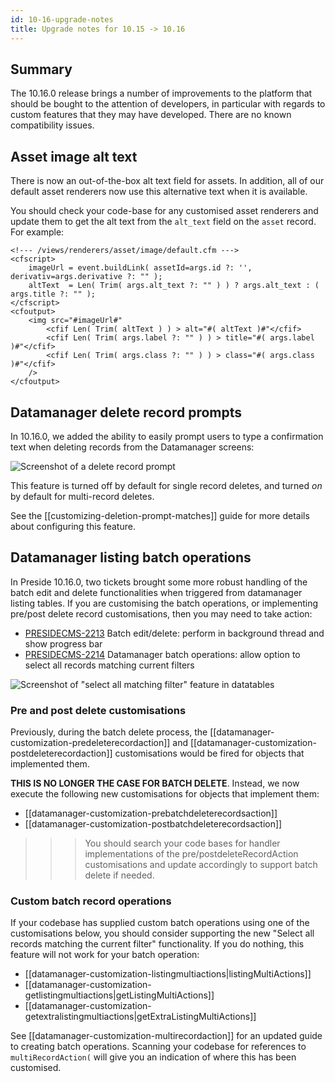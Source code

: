 ```yaml
---
id: 10-16-upgrade-notes
title: Upgrade notes for 10.15 -> 10.16
---
```


## Summary

The 10.16.0 release brings a number of improvements to the platform that should be bought to the attention of developers, in particular with regards to custom features that they may have developed. There are no known compatibility issues.

## Asset image alt text

There is now an out-of-the-box alt text field for assets. In addition, all of our default asset renderers now use this alternative text when it is available.

You should check your code-base for any customised asset renderers and update them to get the alt text from the `alt_text` field on the `asset` record. For example:

```lucee
<!--- /views/renderers/asset/image/default.cfm --->
<cfscript>
	imageUrl = event.buildLink( assetId=args.id ?: '', derivativ=args.derivative ?: "" );
	altText  = Len( Trim( args.alt_text ?: "" ) ) ? args.alt_text : ( args.title ?: "" );
</cfscript>
<cfoutput>
	<img src="#imageUrl#"
		<cfif Len( Trim( altText ) ) > alt="#( altText )#"</cfif>
		<cfif Len( Trim( args.label ?: "" ) ) > title="#( args.label )#"</cfif>
		<cfif Len( Trim( args.class ?: "" ) ) > class="#( args.class )#"</cfif>
	/>
</cfoutput>
```

## Datamanager delete record prompts

In 10.16.0, we added the ability to easily prompt users to type a confirmation text when deleting records from the Datamanager screens:

![Screenshot of a delete record prompt](images/screenshots/deleteprompt.png)

This feature is turned off by default for single record deletes, and turned _on_ by default for multi-record deletes.

See the [[customizing-deletion-prompt-matches]] guide for more details about configuring this feature.

## Datamanager listing batch operations

In Preside 10.16.0, two tickets brought some more robust handling of the batch edit and delete functionalities when triggered from datamanager listing tables. If you are customising the batch operations, or implementing pre/post delete record customisations, then you may need to take action:

* [PRESIDECMS-2213](https://presidecms.atlassian.net/browse/PRESIDECMS-2213) Batch edit/delete: perform in background thread and show progress bar
* [PRESIDECMS-2214](https://presidecms.atlassian.net/browse/PRESIDECMS-2214) Datamanager batch operations: allow option to select all records matching current filters

![Screenshot of "select all matching filter" feature in datatables](images/screenshots/batchselectall.png)

### Pre and post delete customisations

Previously, during the batch delete process, the [[datamanager-customization-predeleterecordaction]] and [[datamanager-customization-postdeleterecordaction]] customisations would be fired for objects that implemented them. 

**THIS IS NO LONGER THE CASE FOR BATCH DELETE**. Instead, we now execute the following new customisations for objects that implement them:

* [[datamanager-customization-prebatchdeleterecordsaction]]
* [[datamanager-customization-postbatchdeleterecordsaction]]

>>> You should search your code bases for handler implementations of the pre/postdeleteRecordAction customisations and update accordingly to support batch delete if needed.

### Custom batch record operations

If your codebase has supplied custom batch operations using one of the customisations below, you should consider supporting the new "Select all records matching the current filter" functionality. If you do nothing, this feature will not work for your batch operation:

* [[datamanager-customization-listingmultiactions|listingMultiActions]]
* [[datamanager-customization-getlistingmultiactions|getListingMultiActions]]
* [[datamanager-customization-getextralistingmultiactions|getExtraListingMultiActions]]

See [[datamanager-customization-multirecordaction]] for an updated guide to creating batch operations. Scanning your codebase for references to `multiRecordAction(` will give you an indication of where this has been customised.

